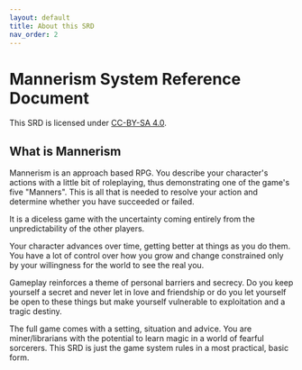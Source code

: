 ```yaml
---
layout: default
title: About this SRD
nav_order: 2
---
```


# Mannerism System Reference Document

<p></p>

This SRD is licensed under [CC-BY-SA 4.0](https://creativecommons.org/licenses/by-sa/4.0/).  

## What is Mannerism

Mannerism is an approach based RPG. You describe your character's actions with a little bit of roleplaying, thus demonstrating one of the game's five "Manners". This is all that is needed to resolve your action and determine whether you have succeeded or failed.

It is a diceless game with the uncertainty coming entirely from the unpredictability of the other players.

Your character advances over time, getting better at things as you do them. You have a lot of control over how you grow and change constrained only by your willingness for the world to see the real you.

Gameplay reinforces a theme of personal barriers and secrecy. Do you keep yourself a secret and never let in love and friendship or do you let yourself be open to these things but make yourself vulnerable to exploitation and a tragic destiny.

The full game comes with a setting, situation and advice. You are miner/librarians with the potential to learn magic in a world of fearful sorcerers. This SRD is just the game system rules in a most practical, basic form.
